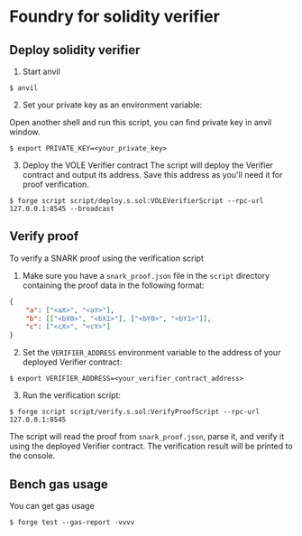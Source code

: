 # Foundry for solidity verifier

## Deploy solidity verifier

1. Start anvil

```shell
$ anvil
```

2. Set your private key as an environment variable:

Open another shell and run this script, you can find private key in anvil window.

```shell
$ export PRIVATE_KEY=<your_private_key>
```

3. Deploy the VOLE Verifier contract
The script will deploy the Verifier contract and output its address. Save this address as you'll need it for proof verification.

```shell
$ forge script script/deploy.s.sol:VOLEVerifierScript --rpc-url 127.0.0.1:8545 --broadcast
```

## Verify proof

To verify a SNARK proof using the verification script

1. Make sure you have a `snark_proof.json` file in the `script` directory containing the proof data in the following format:

```json
{
    "a": ["<aX>", "<aY>"],
    "b": [["<bX0>", "<bX1>"], ["<bY0>", "<bY1>"]],
    "c": ["<cX>", "<cY>"]
}
```

2. Set the `VERIFIER_ADDRESS` environment variable to the address of your deployed Verifier contract:

```shell
$ export VERIFIER_ADDRESS=<your_verifier_contract_address>
```

3. Run the verification script:

```shell
$ forge script script/verify.s.sol:VerifyProofScript --rpc-url 127.0.0.1:8545
```

The script will read the proof from `snark_proof.json`, parse it, and verify it using the deployed Verifier contract. The verification result will be printed to the console.

## Bench gas usage

You can get gas usage

```shell
$ forge test --gas-report -vvvv
```
